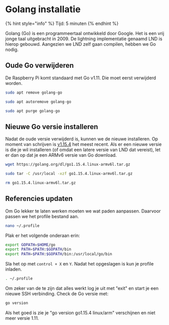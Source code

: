 # Golang installatie

{% hint style="info" %}
Tijd: 5 minuten
{% endhint %}

Golang \(Go\) is een programmeertaal ontwikkeld door Google. Het is een vrij jonge taal uitgebracht in 2009. De lightning implementatie genaamd LND is hierop gebouwd. Aangezien we LND zelf gaan compilen, hebben we Go nodig.

## Oude Go verwijderen

De Raspberry Pi komt standaard met Go v1.11. Die moet eerst verwijderd worden.

```bash
sudo apt remove golang-go
```

```bash
sudo apt autoremove golang-go
```

```bash
sudo apt purge golang-go
```

## Nieuwe Go versie installeren

Nadat de oude versie verwijderd is, kunnen we de nieuwe installeren. Op moment van schrijven is [v1.15.4](https://golang.org/dl/) het meest recent. Als er een nieuwe versie is die je wil installeren \(of omdat een latere versie van LND dat vereist\), let er dan op dat je een ARMv6 versie van Go download.

```bash
wget https://golang.org/dl/go1.15.4.linux-armv6l.tar.gz
```

```bash
sudo tar -C /usr/local -xzf go1.15.4.linux-armv6l.tar.gz
```

```bash
rm go1.15.4.linux-armv6l.tar.gz
```

## Referencies updaten

Om Go lekker te laten werken moeten we wat paden aanpassen. Daarvoor passen we het profile bestand aan.

```bash
nano ~/.profile
```

Plak er het volgende onderaan erin:

```bash
export GOPATH=$HOME/go
export PATH=$PATH:$GOPATH/bin
export PATH=$PATH:$GOPATH/bin:/usr/local/go/bin
```

Sla het op met `control + X` en `Y`. Nadat het opgeslagen is kun je profile inladen.

```bash
. ~/.profile
```

Om zeker van de te zijn dat alles werkt log je uit met "exit" en start je een nieuwe SSH verbinding. Check de Go versie met:

```bash
go version
```

Als het goed is zie je "go version go1.15.4 linux/arm" verschijnen en niet meer versie 1.11.
